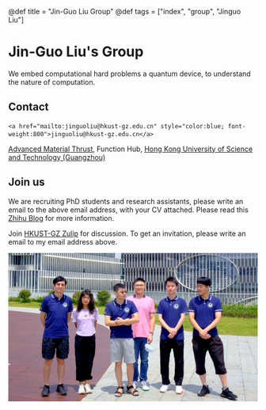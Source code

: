 @def title = "Jin-Guo Liu Group"
@def tags = ["index", "group", "Jinguo Liu"]

# Jin-Guo Liu's Group
We embed computational hard problems a quantum device, to understand the nature of computation.

## Contact
~~~
<a href="mailto:jinguoliu@hkust-gz.edu.cn" style="color:blue; font-weight:800">jinguoliu@hkust-gz.edu.cn</a>
~~~

[Advanced Material Thrust](https://amat.hkust-gz.edu.cn/), Function Hub, [Hong Kong University of Science and Technology (Guangzhou)](https://www.hkust-gz.edu.cn/)

## Join us
We are recruiting PhD students and research assistants, please write an email to the above email address, with your CV attached. Please read this [Zhihu Blog](https://zhuanlan.zhihu.com/p/566530117) for more information.

Join [HKUST-GZ Zulip](http://zulip.hkust-gz.edu.cn/) for discussion. To get an invitation, please write an email to my email address above.

![Photo](/assets/group.jpg)

